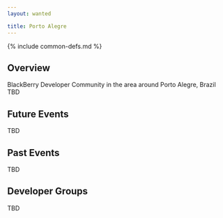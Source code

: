 ```yaml
---
layout: wanted

title: Porto Alegre
---
```

{% include common-defs.md %}

## Overview

BlackBerry Developer Community in the area around Porto Alegre, Brazil
TBD

## Future Events

TBD

## Past Events

TBD

## Developer Groups

TBD


